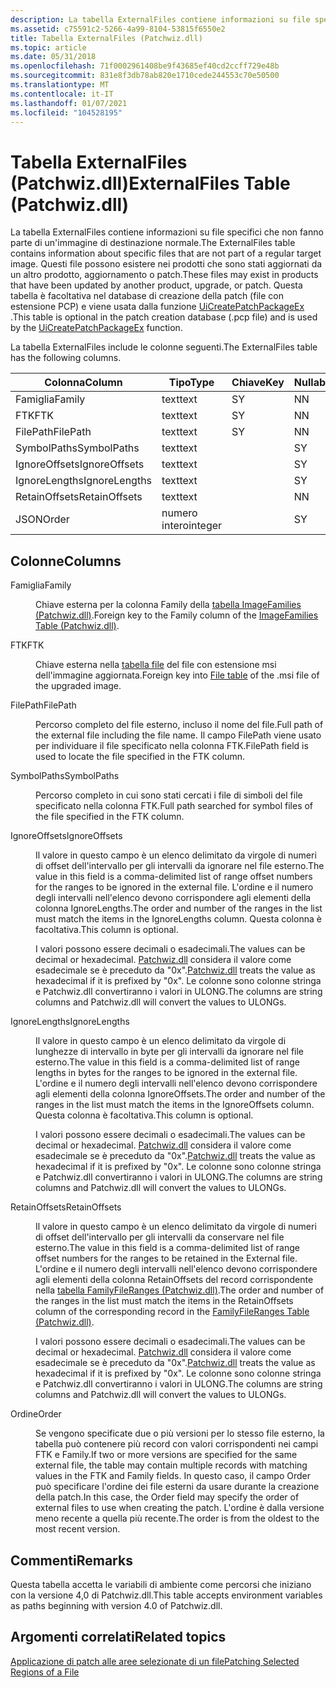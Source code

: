 ```yaml
---
description: La tabella ExternalFiles contiene informazioni su file specifici che non fanno parte di un'immagine di destinazione normale.
ms.assetid: c75591c2-5266-4a99-8104-53815f6550e2
title: Tabella ExternalFiles (Patchwiz.dll)
ms.topic: article
ms.date: 05/31/2018
ms.openlocfilehash: 71f0002961408be9f43685ef40cd2ccff729e48b
ms.sourcegitcommit: 831e8f3db78ab820e1710cede244553c70e50500
ms.translationtype: MT
ms.contentlocale: it-IT
ms.lasthandoff: 01/07/2021
ms.locfileid: "104528195"
---
```

# <a name="externalfiles-table-patchwizdll"></a><span data-ttu-id="d5321-103">Tabella ExternalFiles (Patchwiz.dll)</span><span class="sxs-lookup"><span data-stu-id="d5321-103">ExternalFiles Table (Patchwiz.dll)</span></span>

<span data-ttu-id="d5321-104">La tabella ExternalFiles contiene informazioni su file specifici che non fanno parte di un'immagine di destinazione normale.</span><span class="sxs-lookup"><span data-stu-id="d5321-104">The ExternalFiles table contains information about specific files that are not part of a regular target image.</span></span> <span data-ttu-id="d5321-105">Questi file possono esistere nei prodotti che sono stati aggiornati da un altro prodotto, aggiornamento o patch.</span><span class="sxs-lookup"><span data-stu-id="d5321-105">These files may exist in products that have been updated by another product, upgrade, or patch.</span></span> <span data-ttu-id="d5321-106">Questa tabella è facoltativa nel database di creazione della patch (file con estensione PCP) e viene usata dalla funzione [UiCreatePatchPackageEx](uicreatepatchpackageex--patchwiz-dll-.md) .</span><span class="sxs-lookup"><span data-stu-id="d5321-106">This table is optional in the patch creation database (.pcp file) and is used by the [UiCreatePatchPackageEx](uicreatepatchpackageex--patchwiz-dll-.md) function.</span></span>

<span data-ttu-id="d5321-107">La tabella ExternalFiles include le colonne seguenti.</span><span class="sxs-lookup"><span data-stu-id="d5321-107">The ExternalFiles table has the following columns.</span></span>



| <span data-ttu-id="d5321-108">Colonna</span><span class="sxs-lookup"><span data-stu-id="d5321-108">Column</span></span>        | <span data-ttu-id="d5321-109">Tipo</span><span class="sxs-lookup"><span data-stu-id="d5321-109">Type</span></span>    | <span data-ttu-id="d5321-110">Chiave</span><span class="sxs-lookup"><span data-stu-id="d5321-110">Key</span></span> | <span data-ttu-id="d5321-111">Nullable</span><span class="sxs-lookup"><span data-stu-id="d5321-111">Nullable</span></span> |
|---------------|---------|-----|----------|
| <span data-ttu-id="d5321-112">Famiglia</span><span class="sxs-lookup"><span data-stu-id="d5321-112">Family</span></span>        | <span data-ttu-id="d5321-113">text</span><span class="sxs-lookup"><span data-stu-id="d5321-113">text</span></span>    | <span data-ttu-id="d5321-114">S</span><span class="sxs-lookup"><span data-stu-id="d5321-114">Y</span></span>   | <span data-ttu-id="d5321-115">N</span><span class="sxs-lookup"><span data-stu-id="d5321-115">N</span></span>        |
| <span data-ttu-id="d5321-116">FTK</span><span class="sxs-lookup"><span data-stu-id="d5321-116">FTK</span></span>           | <span data-ttu-id="d5321-117">text</span><span class="sxs-lookup"><span data-stu-id="d5321-117">text</span></span>    | <span data-ttu-id="d5321-118">S</span><span class="sxs-lookup"><span data-stu-id="d5321-118">Y</span></span>   | <span data-ttu-id="d5321-119">N</span><span class="sxs-lookup"><span data-stu-id="d5321-119">N</span></span>        |
| <span data-ttu-id="d5321-120">FilePath</span><span class="sxs-lookup"><span data-stu-id="d5321-120">FilePath</span></span>      | <span data-ttu-id="d5321-121">text</span><span class="sxs-lookup"><span data-stu-id="d5321-121">text</span></span>    | <span data-ttu-id="d5321-122">S</span><span class="sxs-lookup"><span data-stu-id="d5321-122">Y</span></span>   | <span data-ttu-id="d5321-123">N</span><span class="sxs-lookup"><span data-stu-id="d5321-123">N</span></span>        |
| <span data-ttu-id="d5321-124">SymbolPaths</span><span class="sxs-lookup"><span data-stu-id="d5321-124">SymbolPaths</span></span>   | <span data-ttu-id="d5321-125">text</span><span class="sxs-lookup"><span data-stu-id="d5321-125">text</span></span>    |     | <span data-ttu-id="d5321-126">S</span><span class="sxs-lookup"><span data-stu-id="d5321-126">Y</span></span>        |
| <span data-ttu-id="d5321-127">IgnoreOffsets</span><span class="sxs-lookup"><span data-stu-id="d5321-127">IgnoreOffsets</span></span> | <span data-ttu-id="d5321-128">text</span><span class="sxs-lookup"><span data-stu-id="d5321-128">text</span></span>    |     | <span data-ttu-id="d5321-129">S</span><span class="sxs-lookup"><span data-stu-id="d5321-129">Y</span></span>        |
| <span data-ttu-id="d5321-130">IgnoreLengths</span><span class="sxs-lookup"><span data-stu-id="d5321-130">IgnoreLengths</span></span> | <span data-ttu-id="d5321-131">text</span><span class="sxs-lookup"><span data-stu-id="d5321-131">text</span></span>    |     | <span data-ttu-id="d5321-132">S</span><span class="sxs-lookup"><span data-stu-id="d5321-132">Y</span></span>        |
| <span data-ttu-id="d5321-133">RetainOffsets</span><span class="sxs-lookup"><span data-stu-id="d5321-133">RetainOffsets</span></span> | <span data-ttu-id="d5321-134">text</span><span class="sxs-lookup"><span data-stu-id="d5321-134">text</span></span>    |     | <span data-ttu-id="d5321-135">N</span><span class="sxs-lookup"><span data-stu-id="d5321-135">N</span></span>        |
| <span data-ttu-id="d5321-136">JSON</span><span class="sxs-lookup"><span data-stu-id="d5321-136">Order</span></span>         | <span data-ttu-id="d5321-137">numero intero</span><span class="sxs-lookup"><span data-stu-id="d5321-137">integer</span></span> |     | <span data-ttu-id="d5321-138">S</span><span class="sxs-lookup"><span data-stu-id="d5321-138">Y</span></span>        |



 

## <a name="columns"></a><span data-ttu-id="d5321-139">Colonne</span><span class="sxs-lookup"><span data-stu-id="d5321-139">Columns</span></span>

<dl> <dt>

<span data-ttu-id="d5321-140"><span id="Family"></span><span id="family"></span><span id="FAMILY"></span>Famiglia</span><span class="sxs-lookup"><span data-stu-id="d5321-140"><span id="Family"></span><span id="family"></span><span id="FAMILY"></span>Family</span></span>
</dt> <dd>

<span data-ttu-id="d5321-141">Chiave esterna per la colonna Family della [tabella ImageFamilies (Patchwiz.dll)](imagefamilies-table-patchwiz-dll-.md).</span><span class="sxs-lookup"><span data-stu-id="d5321-141">Foreign key to the Family column of the [ImageFamilies Table (Patchwiz.dll)](imagefamilies-table-patchwiz-dll-.md).</span></span>

</dd> <dt>

<span data-ttu-id="d5321-142"><span id="FTK"></span><span id="ftk"></span>FTK</span><span class="sxs-lookup"><span data-stu-id="d5321-142"><span id="FTK"></span><span id="ftk"></span>FTK</span></span>
</dt> <dd>

<span data-ttu-id="d5321-143">Chiave esterna nella [tabella file](file-table.md) del file con estensione msi dell'immagine aggiornata.</span><span class="sxs-lookup"><span data-stu-id="d5321-143">Foreign key into [File table](file-table.md) of the .msi file of the upgraded image.</span></span>

</dd> <dt>

<span data-ttu-id="d5321-144"><span id="FilePath"></span><span id="filepath"></span><span id="FILEPATH"></span>FilePath</span><span class="sxs-lookup"><span data-stu-id="d5321-144"><span id="FilePath"></span><span id="filepath"></span><span id="FILEPATH"></span>FilePath</span></span>
</dt> <dd>

<span data-ttu-id="d5321-145">Percorso completo del file esterno, incluso il nome del file.</span><span class="sxs-lookup"><span data-stu-id="d5321-145">Full path of the external file including the file name.</span></span> <span data-ttu-id="d5321-146">Il campo FilePath viene usato per individuare il file specificato nella colonna FTK.</span><span class="sxs-lookup"><span data-stu-id="d5321-146">FilePath field is used to locate the file specified in the FTK column.</span></span>

</dd> <dt>

<span data-ttu-id="d5321-147"><span id="SymbolPaths"></span><span id="symbolpaths"></span><span id="SYMBOLPATHS"></span>SymbolPaths</span><span class="sxs-lookup"><span data-stu-id="d5321-147"><span id="SymbolPaths"></span><span id="symbolpaths"></span><span id="SYMBOLPATHS"></span>SymbolPaths</span></span>
</dt> <dd>

<span data-ttu-id="d5321-148">Percorso completo in cui sono stati cercati i file di simboli del file specificato nella colonna FTK.</span><span class="sxs-lookup"><span data-stu-id="d5321-148">Full path searched for symbol files of the file specified in the FTK column.</span></span>

</dd> <dt>

<span data-ttu-id="d5321-149"><span id="IgnoreOffsets"></span><span id="ignoreoffsets"></span><span id="IGNOREOFFSETS"></span>IgnoreOffsets</span><span class="sxs-lookup"><span data-stu-id="d5321-149"><span id="IgnoreOffsets"></span><span id="ignoreoffsets"></span><span id="IGNOREOFFSETS"></span>IgnoreOffsets</span></span>
</dt> <dd>

<span data-ttu-id="d5321-150">Il valore in questo campo è un elenco delimitato da virgole di numeri di offset dell'intervallo per gli intervalli da ignorare nel file esterno.</span><span class="sxs-lookup"><span data-stu-id="d5321-150">The value in this field is a comma-delimited list of range offset numbers for the ranges to be ignored in the external file.</span></span> <span data-ttu-id="d5321-151">L'ordine e il numero degli intervalli nell'elenco devono corrispondere agli elementi della colonna IgnoreLengths.</span><span class="sxs-lookup"><span data-stu-id="d5321-151">The order and number of the ranges in the list must match the items in the IgnoreLengths column.</span></span> <span data-ttu-id="d5321-152">Questa colonna è facoltativa.</span><span class="sxs-lookup"><span data-stu-id="d5321-152">This column is optional.</span></span>

<span data-ttu-id="d5321-153">I valori possono essere decimali o esadecimali.</span><span class="sxs-lookup"><span data-stu-id="d5321-153">The values can be decimal or hexadecimal.</span></span> <span data-ttu-id="d5321-154">[Patchwiz.dll](patchwiz-dll.md) considera il valore come esadecimale se è preceduto da "0x".</span><span class="sxs-lookup"><span data-stu-id="d5321-154">[Patchwiz.dll](patchwiz-dll.md) treats the value as hexadecimal if it is prefixed by "0x".</span></span> <span data-ttu-id="d5321-155">Le colonne sono colonne stringa e Patchwiz.dll convertiranno i valori in ULONG.</span><span class="sxs-lookup"><span data-stu-id="d5321-155">The columns are string columns and Patchwiz.dll will convert the values to ULONGs.</span></span>

</dd> <dt>

<span data-ttu-id="d5321-156"><span id="IgnoreLengths"></span><span id="ignorelengths"></span><span id="IGNORELENGTHS"></span>IgnoreLengths</span><span class="sxs-lookup"><span data-stu-id="d5321-156"><span id="IgnoreLengths"></span><span id="ignorelengths"></span><span id="IGNORELENGTHS"></span>IgnoreLengths</span></span>
</dt> <dd>

<span data-ttu-id="d5321-157">Il valore in questo campo è un elenco delimitato da virgole di lunghezze di intervallo in byte per gli intervalli da ignorare nel file esterno.</span><span class="sxs-lookup"><span data-stu-id="d5321-157">The value in this field is a comma-delimited list of range lengths in bytes for the ranges to be ignored in the external file.</span></span> <span data-ttu-id="d5321-158">L'ordine e il numero degli intervalli nell'elenco devono corrispondere agli elementi della colonna IgnoreOffsets.</span><span class="sxs-lookup"><span data-stu-id="d5321-158">The order and number of the ranges in the list must match the items in the IgnoreOffsets column.</span></span> <span data-ttu-id="d5321-159">Questa colonna è facoltativa.</span><span class="sxs-lookup"><span data-stu-id="d5321-159">This column is optional.</span></span>

<span data-ttu-id="d5321-160">I valori possono essere decimali o esadecimali.</span><span class="sxs-lookup"><span data-stu-id="d5321-160">The values can be decimal or hexadecimal.</span></span> <span data-ttu-id="d5321-161">[Patchwiz.dll](patchwiz-dll.md) considera il valore come esadecimale se è preceduto da "0x".</span><span class="sxs-lookup"><span data-stu-id="d5321-161">[Patchwiz.dll](patchwiz-dll.md) treats the value as hexadecimal if it is prefixed by "0x".</span></span> <span data-ttu-id="d5321-162">Le colonne sono colonne stringa e Patchwiz.dll convertiranno i valori in ULONG.</span><span class="sxs-lookup"><span data-stu-id="d5321-162">The columns are string columns and Patchwiz.dll will convert the values to ULONGs.</span></span>

</dd> <dt>

<span data-ttu-id="d5321-163"><span id="RetainOffsets"></span><span id="retainoffsets"></span><span id="RETAINOFFSETS"></span>RetainOffsets</span><span class="sxs-lookup"><span data-stu-id="d5321-163"><span id="RetainOffsets"></span><span id="retainoffsets"></span><span id="RETAINOFFSETS"></span>RetainOffsets</span></span>
</dt> <dd>

<span data-ttu-id="d5321-164">Il valore in questo campo è un elenco delimitato da virgole di numeri di offset dell'intervallo per gli intervalli da conservare nel file esterno.</span><span class="sxs-lookup"><span data-stu-id="d5321-164">The value in this field is a comma-delimited list of range offset numbers for the ranges to be retained in the External file.</span></span> <span data-ttu-id="d5321-165">L'ordine e il numero degli intervalli nell'elenco devono corrispondere agli elementi della colonna RetainOffsets del record corrispondente nella [tabella FamilyFileRanges (Patchwiz.dll)](familyfileranges-table-patchwiz-dll-.md).</span><span class="sxs-lookup"><span data-stu-id="d5321-165">The order and number of the ranges in the list must match the items in the RetainOffsets column of the corresponding record in the [FamilyFileRanges Table (Patchwiz.dll)](familyfileranges-table-patchwiz-dll-.md).</span></span>

<span data-ttu-id="d5321-166">I valori possono essere decimali o esadecimali.</span><span class="sxs-lookup"><span data-stu-id="d5321-166">The values can be decimal or hexadecimal.</span></span> <span data-ttu-id="d5321-167">[Patchwiz.dll](patchwiz-dll.md) considera il valore come esadecimale se è preceduto da "0x".</span><span class="sxs-lookup"><span data-stu-id="d5321-167">[Patchwiz.dll](patchwiz-dll.md) treats the value as hexadecimal if it is prefixed by "0x".</span></span> <span data-ttu-id="d5321-168">Le colonne sono colonne stringa e Patchwiz.dll convertiranno i valori in ULONG.</span><span class="sxs-lookup"><span data-stu-id="d5321-168">The columns are string columns and Patchwiz.dll will convert the values to ULONGs.</span></span>

</dd> <dt>

<span data-ttu-id="d5321-169"><span id="Order"></span><span id="order"></span><span id="ORDER"></span>Ordine</span><span class="sxs-lookup"><span data-stu-id="d5321-169"><span id="Order"></span><span id="order"></span><span id="ORDER"></span>Order</span></span>
</dt> <dd>

<span data-ttu-id="d5321-170">Se vengono specificate due o più versioni per lo stesso file esterno, la tabella può contenere più record con valori corrispondenti nei campi FTK e Family.</span><span class="sxs-lookup"><span data-stu-id="d5321-170">If two or more versions are specified for the same external file, the table may contain multiple records with matching values in the FTK and Family fields.</span></span> <span data-ttu-id="d5321-171">In questo caso, il campo Order può specificare l'ordine dei file esterni da usare durante la creazione della patch.</span><span class="sxs-lookup"><span data-stu-id="d5321-171">In this case, the Order field may specify the order of external files to use when creating the patch.</span></span> <span data-ttu-id="d5321-172">L'ordine è dalla versione meno recente a quella più recente.</span><span class="sxs-lookup"><span data-stu-id="d5321-172">The order is from the oldest to the most recent version.</span></span>

</dd> </dl>

## <a name="remarks"></a><span data-ttu-id="d5321-173">Commenti</span><span class="sxs-lookup"><span data-stu-id="d5321-173">Remarks</span></span>

<span data-ttu-id="d5321-174">Questa tabella accetta le variabili di ambiente come percorsi che iniziano con la versione 4,0 di Patchwiz.dll.</span><span class="sxs-lookup"><span data-stu-id="d5321-174">This table accepts environment variables as paths beginning with version 4.0 of Patchwiz.dll.</span></span>

## <a name="related-topics"></a><span data-ttu-id="d5321-175">Argomenti correlati</span><span class="sxs-lookup"><span data-stu-id="d5321-175">Related topics</span></span>

<dl> <dt>

[<span data-ttu-id="d5321-176">Applicazione di patch alle aree selezionate di un file</span><span class="sxs-lookup"><span data-stu-id="d5321-176">Patching Selected Regions of a File</span></span>](patching-selected-regions-of-a-file.md)
</dt> </dl>

 

 



